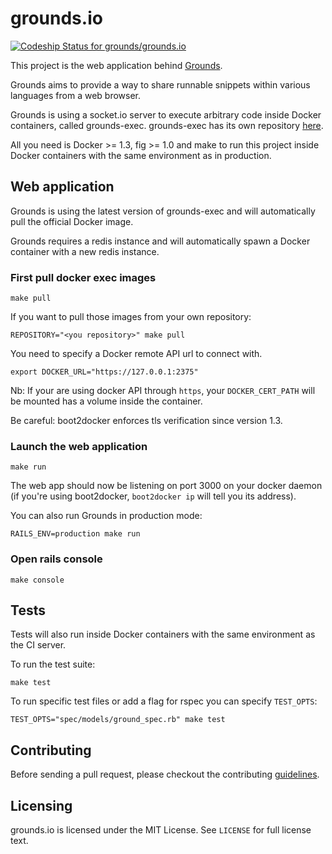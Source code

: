 # grounds.io
[ ![Codeship Status for grounds/grounds.io](https://codeship.io/projects/ad989680-2460-0132-1117-12e55c6fdf6c/status)](https://codeship.io/projects/36826)

This project is the web application behind [Grounds](http://beta.42grounds.io).

Grounds aims to provide a way to share runnable snippets within various languages from a web browser.

Grounds is using a socket.io server to execute arbitrary code inside Docker containers, called grounds-exec.
grounds-exec has its own repository [here](https://github.com/grounds/grounds-exec).

All you need is Docker >= 1.3, fig >= 1.0 and make to run this project inside
Docker containers with the same environment as in production.

## Web application

Grounds is using the latest version of grounds-exec and will automatically
pull the official Docker image.

Grounds requires a redis instance and will automatically spawn a Docker
container with a new redis instance.

### First pull docker exec images

    make pull
    
If you want to pull those images from your own repository:
    
    REPOSITORY="<you repository>" make pull

You need to specify a Docker remote API url to connect with.

    export DOCKER_URL="https://127.0.0.1:2375"

Nb: If your are using docker API through `https`, your `DOCKER_CERT_PATH` will be
mounted has a volume inside the container.

Be careful: boot2docker enforces tls verification since version 1.3.

### Launch the web application

    make run

The web app should now be listening on port 3000 on your docker daemon (if you're 
using boot2docker, `boot2docker ip` will tell you its address).

You can also run Grounds in production mode:

    RAILS_ENV=production make run

### Open rails console

    make console

## Tests

Tests will also run inside Docker containers with the same environment
as the CI server.

To run the test suite:

    make test

To run specific test files or add a flag for rspec you can specify `TEST_OPTS`:
    
    TEST_OPTS="spec/models/ground_spec.rb" make test

## Contributing

Before sending a pull request, please checkout the contributing
[guidelines](CONTRIBUTING.md).

## Licensing

grounds.io is licensed under the MIT License. See `LICENSE` for full license
text.
